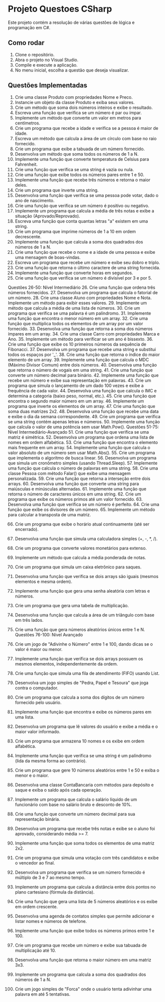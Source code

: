 # Projeto Questoes CSharp

Este projeto contém a resolução de várias questões de lógica e programação em C#.

## Como rodar

1. Clone o repositório.
2. Abra o projeto no Visual Studio.
3. Compile e execute a aplicação.
4. No menu inicial, escolha a questão que deseja visualizar.

## Questões Implementadas

1. Crie uma classe Produto com propriedades Nome e Preco.
2. Instancie um objeto da classe Produto e exiba seus valores.
3. Crie um método que soma dois números inteiros e exibe o resultado.
4. Escreva uma função que verifica se um número é par ou ímpar.
5. Implemente um método que converte um valor em metros para centímetros.
6. Crie um programa que recebe a idade e verifica se a pessoa é maior de idade.
7. Escreva um método que calcula a área de um círculo com base no raio fornecido.
8. Crie um programa que exibe a tabuada de um número fornecido.
9. Desenvolva um método que soma todos os números de 1 a N.
10. Implemente uma função que converte temperatura de Celsius para Fahrenheit.
11. Crie uma função que verifica se uma string é vazia ou nula.
12. Crie uma função que exibe todos os números pares entre 1 e 50.
13. Implemente uma função que recebe três números e retorna o maior deles.
14. Crie um programa que inverte uma string.
15. Desenvolva uma função que verifica se uma pessoa pode votar, dado o ano de nascimento.
16. Crie uma função que verifica se um número é positivo ou negativo.
17. Implemente um programa que calcula a média de três notas e exibe a situação
(Aprovado/Reprovado).
18. Escreva uma função que conta quantas letras "a" existem em uma string.
19. Crie um programa que imprime números de 1 a 10 em ordem decrescente.
20. Implemente uma função que calcula a soma dos quadrados dos números de 1 a N.
21. Crie uma função que recebe o nome e a idade de uma pessoa e exibe uma mensagem de
boas-vindas.
22. Escreva um programa que recebe um número e exibe seu dobro e triplo.
23. Crie uma função que retorna o último caractere de uma string fornecida.
24. Implemente uma função que converte horas em segundos.
25. Crie uma função que verifica se um número é divisível por 3 e por 5.

Questões 26-50: Nível Intermediário
26. Crie uma função que ordena três números fornecidos.
27. Desenvolva um programa que calcula o fatorial de um número.
28. Crie uma classe Aluno com propriedades Nome e Nota. Implemente um método para exibir
esses valores.
29. Implemente um método que calcula a média de uma lista de números.
30. Crie um programa que verifica se uma palavra é um palíndromo.
31. Implemente uma função que encontra o menor número em um array.
32. Crie uma função que multiplica todos os elementos de um array por um valor fornecido.
33. Desenvolva uma função que retorna a soma dos números ímpares em um array.
34. Crie uma classe Carro com propriedades Marca e Ano.
35. Implemente um método para verificar se um ano é bissexto.
36. Crie uma função que exibe os 10 primeiros números da sequência de Fibonacci.
37. Desenvolva um programa que recebe uma string e substitui todos os espaços por '_'.
38. Crie uma função que retorna o índice do maior elemento de um array.
39. Implemente uma função que calcula o MDC (Máximo Divisor Comum) entre dois números.
40. Desenvolva uma função que retorna o número de vogais em uma string.
41. Crie uma função que converte um número decimal para binário.
42. Implemente uma função que recebe um número e exibe sua representação em palavras.
43. Crie um programa que simula o lançamento de um dado 100 vezes e exibe a frequência de
cada valor.
44. Desenvolva uma função que calcula o IMC e determina a categoria (baixo peso, normal, etc.).
45. Crie uma função que encontra o segundo maior número em um array.
46. Implemente um programa que inverte os elementos de um array.
47. Crie uma função que soma duas matrizes 2x2.
48. Desenvolva uma função que recebe uma data e exibe o dia da semana correspondente.
49. Crie um programa que verifica se uma string contém apenas letras e números.
50. Implemente uma função que calcula o valor de uma potência sem usar Math.Pow().
Questões 51-75: Nível Intermediário-Avançado
51. Crie uma função que verifica se uma matriz é simétrica.
52. Desenvolva um programa que ordena uma lista de nomes em ordem alfabética.
53. Crie uma função que encontra o elemento mais frequente em um array.
54. Implemente uma função que calcula o valor absoluto de um número sem usar Math.Abs().
55. Crie um programa que implementa o algoritmo de busca linear.
56. Desenvolva um programa que simula um cronômetro simples (usando Thread.Sleep).
57. Implemente uma função que calcula o número de palavras em uma string.
58. Crie uma classe Pessoa com método Falar() que exibe uma mensagem personalizada.
59. Crie uma função que retorna a interseção entre dois arrays.
60. Desenvolva uma função que converte uma string para maiúsculas e minúsculas alternadas.
61. Implemente uma função que retorna o número de caracteres únicos em uma string.
62. Crie um programa que exibe os números primos até um valor fornecido.
63. Desenvolva uma função que verifica se um número é perfeito.
64. Crie uma função que exibe os divisores de um número.
65. Implemente um método para calcular a transposta de uma matriz.

66. Crie um programa que exibe o horário atual continuamente (até ser encerrado).
67. Desenvolva uma função que simula uma calculadora simples (+, -, *, /).
68. Crie um programa que converte valores monetários para extenso.
69. Implemente um método que calcula a média ponderada de notas.
70. Crie um programa que simula um caixa eletrônico para saques.
71. Desenvolva uma função que verifica se dois arrays são iguais (mesmos elementos e mesma
ordem).
72. Implemente uma função que gera uma senha aleatória com letras e números.
73. Crie um programa que gera uma tabela de multiplicação.
74. Desenvolva uma função que calcula a área de um triângulo com base em três lados.
75. Crie uma função que gera números aleatórios únicos entre 1 e N.
Questões 76-100: Nível Avançado
76. Crie um jogo de "Adivinhe o Número" entre 1 e 100, dando dicas se o valor é maior ou menor.
77. Implemente uma função que verifica se dois arrays possuem os mesmos elementos,
independentemente da ordem.
78. Crie uma função que simula uma fila de atendimento (FIFO) usando List<T>.
79. Desenvolva um jogo simples de "Pedra, Papel e Tesoura" que joga contra o computador.
80. Crie um programa que calcula a soma dos dígitos de um número fornecido pelo usuário.
81. Implemente uma função que encontra e exibe os números pares em uma lista.
82. Desenvolva um programa que lê valores do usuário e exibe a média e o maior valor
informado.
83. Crie um programa que armazena 10 nomes e os exibe em ordem alfabética.
84. Implemente uma função que verifica se uma string é um palíndromo (lida da mesma forma ao
contrário).
85. Crie um programa que gere 10 números aleatórios entre 1 e 50 e exiba o menor e o maior.
86. Desenvolva uma classe ContaBancaria com métodos para depósito e saque e exiba o saldo
após cada operação.
87. Implemente um programa que calcula o salário líquido de um funcionário com base no salário
bruto e desconto de 10%.
88. Crie uma função que converte um número decimal para sua representação binária.
89. Desenvolva um programa que recebe três notas e exibe se o aluno foi aprovado,
considerando média &gt;= 7.
90. Implemente uma função que soma todos os elementos de uma matriz 2x2.
91. Crie um programa que simula uma votação com três candidatos e exibe o vencedor ao final.

92. Desenvolva um programa que verifica se um número fornecido é múltiplo de 3 e 7 ao mesmo
tempo.
93. Implemente um programa que calcula a distância entre dois pontos no plano cartesiano
(fórmula da distância).
94. Crie uma função que gera uma lista de 5 números aleatórios e os exibe em ordem crescente.
95. Desenvolva uma agenda de contatos simples que permite adicionar e listar nomes e números
de telefone.
96. Implemente uma função que exibe todos os números primos entre 1 e 100.
97. Crie um programa que recebe um número e exibe sua tabuada de multiplicação até 10.
98. Desenvolva uma função que retorna o maior número em uma matriz 3x3.
99. Implemente um programa que calcula a soma dos quadrados dos números de 1 a N.
100. Crie um jogo simples de &quot;Forca&quot; onde o usuário tenta adivinhar uma palavra em até 5
tentativas.

